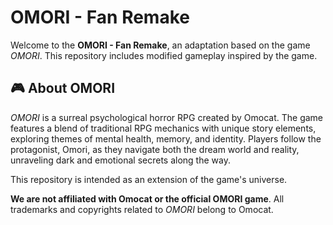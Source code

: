 # OMORI - Fan Remake

Welcome to the **OMORI - Fan Remake**, an adaptation based on the game *OMORI*. This repository includes modified gameplay inspired by the game.

## 🎮 About OMORI

*OMORI* is a surreal psychological horror RPG created by Omocat. The game features a blend of traditional RPG mechanics with unique story elements, exploring themes of mental health, memory, and identity. Players follow the protagonist, Omori, as they navigate both the dream world and reality, unraveling dark and emotional secrets along the way.

This repository is intended as an extension of the game's universe.

**We are not affiliated with Omocat or the official OMORI game**. All trademarks and copyrights related to *OMORI* belong to Omocat.
